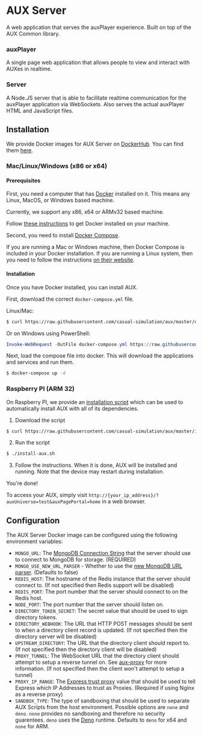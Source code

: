 # AUX Server

A web application that serves the auxPlayer experience.
Built on top of the AUX Common library.

### auxPlayer

A single page web application that allows people to view and interact with AUXes in realtime.

### Server

A Node.JS server that is able to facilitate realtime communication for the auxPlayer application via WebSockets.
Also serves the actual auxPlayer HTML and JavaScript files.

## Installation

We provide Docker images for AUX Server on [DockerHub](https://hub.docker.com/). You can find them [here](https://hub.docker.com/u/casualsimulation).

### Mac/Linux/Windows (x86 or x64)

#### Prerequisites

First, you need a computer that has [Docker][docker] installed on it.
This means any Linux, MacOS, or Windows based machine.

Currently, we support any x86, x64 or ARMv32 based machine.

Follow [these instructions][docker-install] to get Docker installed on your machine.

Second, you need to install [Docker Compose][docker-compose].

If you are running a Mac or Windows machine, then Docker Compose is included in your Docker installation. If you are running a Linux system, then you need to follow the instructions [on their website][docker-compose-install].

#### Installation

Once you have Docker installed, you can install AUX.

First, download the correct `docker-compose.yml` file.

Linux/Mac:

```bash
$ curl https://raw.githubusercontent.com/casual-simulation/aux/master/docker/docker-compose.yml --output docker-compose.yml
```

Or on Windows using PowerShell:

```powershell
Invoke-WebRequest -OutFile docker-compose.yml https://raw.githubusercontent.com/casual-simulation/aux/master/docker/docker-compose.yml
```

Next, load the compose file into docker. This will download the applications and services and run them.

```bash
$ docker-compose up -d
```

### Raspberry PI (ARM 32)

On Raspberry PI, we provide an [installation script](https://github.com/casual-simulation/casualos/blob/master/install.sh) which can be used to automatically install AUX with all of its dependencies.

1. Download the script

```bash
$ curl https://raw.githubusercontent.com/casual-simulation/aux/master/install.sh -s -o install-aux.sh
```

2. Run the script

```bash
$ ./install-aux.sh
```

3. Follow the instructions. When it is done, AUX will be installed and running. Note that the device may restart during installation.

You're done!

To access your AUX, simply visit `http://{your_ip_address}/?auxUniverse=test&auxPagePortal=home` in a web browser.

## Configuration

The AUX Server Docker image can be configured using the following environment variables:

-   `MONGO_URL`: The [MongoDB Connection String](https://docs.mongodb.com/manual/reference/connection-string/) that the server should use to connect to MongoDB for storage. (REQUIRED)
-   `MONGO_USE_NEW_URL_PARSER` - Whether to use the [new MongoDB URL parser](https://stackoverflow.com/q/50448272/1832856). (Defaults to false)
-   `REDIS_HOST`: The hostname of the Redis instance that the server should connect to. (If not specified then Redis support will be disabled)
-   `REDIS_PORT`: The port number that the server should connect to on the Redis host.
-   `NODE_PORT`: The port number that the server should listen on.
-   `DIRECTORY_TOKEN_SECRET`: The secret value that should be used to sign directory tokens.
-   `DIRECTORY_WEBHOOK`: The URL that HTTP POST messages should be sent to when a directory client record is updated. (If not specified then the directory server will be disabled)
-   `UPSTREAM_DIRECTORY`: The URL that the directory client should report to. (If not specified then the directory client will be disabled)
-   `PROXY_TUNNEL`: The WebSocket URL that the directory client should attempt to setup a reverse tunnel on. See [aux-proxy](../aux-proxy/README.md) for more information. (If not specified then the client won't attempt to setup a tunnel)
-   `PROXY_IP_RANGE`: The [Express trust proxy](https://expressjs.com/en/guide/behind-proxies.html) value that should be used to tell Express which IP Addresses to trust as Proxies. (Required if using Nginx as a reverse proxy)
-   `SANDBOX_TYPE`: The type of sandboxing that should be used to separate AUX Scripts from the host environment. Possible options are `none` and `deno`. `none` provides no sandboxing and therefore no security guarentees. `deno` uses the [Deno](https://deno.land/) runtime. Defaults to `deno` for x64 and `none` for ARM.

[docker]: https://www.docker.com/
[docker-install]: https://docs.docker.com/install/
[docker-compose]: https://docs.docker.com/compose/install/
[docker-compose-install]: https://docs.docker.com/compose/install/
